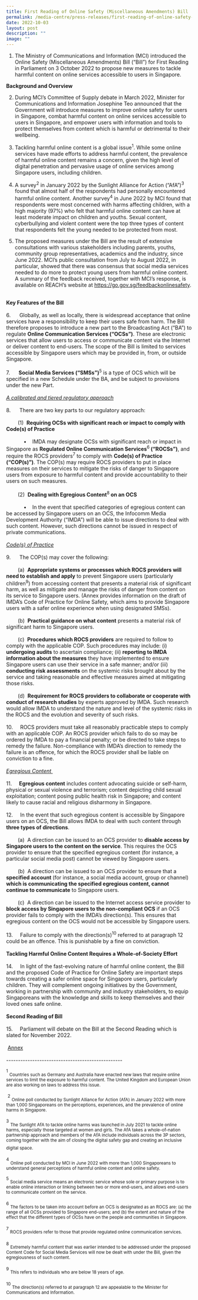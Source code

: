```yaml
---
title: First Reading of Online Safety (Miscellaneous Amendments) Bill
permalink: /media-centre/press-releases/first-reading-of-online-safety-bill/
date: 2022-10-03
layout: post
description: ""
image: ""
---
```

1. The Ministry of Communications and Information (MCI) introduced the Online Safety (Miscellaneous Amendments) Bill (“Bill”) for First Reading in Parliament on 3 October 2022 to propose new measures to tackle harmful content on online services accessible to users in Singapore.

**Background and Overview**

2. During MCI’s Committee of Supply debate in March 2022, Minister for Communications and Information Josephine Teo announced that the Government will introduce measures to improve online safety for users in Singapore, combat harmful content on online services accessible to users in Singapore, and empower users with information and tools to protect themselves from content which is harmful or detrimental to their wellbeing.

3. Tackling harmful online content is a global issue<sup>1</sup>. While some online services have made efforts to address harmful content, the prevalence of harmful online content remains a concern, given the high level of digital penetration and pervasive usage of online services among Singapore users, including children.

4. A survey<sup>2</sup> in January 2022 by the Sunlight Alliance for Action (“AfA”)<sup>3</sup> found that almost half of the respondents had personally encountered harmful online content. Another survey<sup>4</sup> in June 2022 by MCI found that respondents were most concerned with harms affecting children, with a high majority (97%) who felt that harmful online content can have at least moderate impact on children and youths. Sexual content, cyberbullying and violent content were the top three types of content that respondents felt the young needed to be protected from most.

5. The proposed measures under the Bill are the result of extensive consultations with various stakeholders including parents, youths, community group representatives, academics and the industry, since June 2022. MCI’s public consultation from July to August 2022, in particular, showed that there was consensus that social media services needed to do more to protect young users from harmful online content. A summary of the feedback received, together with MCI’s response, is available on REACH’s website at <a rel="noopener noreferrer" target="_blank" href="https://go.gov.sg/feedbackonlinesafety">https://go.gov.sg/feedbackonlinesafety</a>.<br>
<br>
<strong>Key Features of the Bill</strong><br>
<br>
6.<span style="white-space: pre;">		</span>Globally, as well as locally, there is widespread acceptance that online services have a responsibility to keep their users safe from harm. The Bill therefore proposes to introduce a new part to the Broadcasting Act (“BA”) to regulate <strong>Online Communication Services (“OCSs”)</strong>. These are electronic services that allow users to access or communicate content via the Internet or deliver content to end-users. The scope of the Bill is limited to services accessible by Singapore users which may be provided in, from, or outside Singapore.<br>
<br>
7.<span style="white-space: pre;">		</span><strong>Social Media Services (“SMSs”)</strong><sup>5</sup>&nbsp;is a type of OCS which will be specified in a new Schedule under the BA, and be subject to provisions under the new Part.&nbsp;<br>
<br>
<em><span style="text-decoration: underline;">A calibrated and tiered regulatory approach</span></em><br>
<br>
8.<span style="white-space: pre;">		</span>There are two key parts to our regulatory approach:<br>
<br>
<span style="white-space: pre;">		</span>(1)<span style="white-space: pre;">	</span><strong>Requiring OCSs with significant reach or impact to comply with Code(s) of Practice</strong><br>
<br>
<span style="white-space: pre;">			</span>•<span style="white-space: pre;">	</span>IMDA may designate OCSs with significant reach or impact in Singapore as <strong>Regulated Online Communication Services</strong><sup>6</sup><strong> (“ROCSs”)</strong>, and require the ROCS providers<sup>7</sup> to comply with <strong>Code(s) of Practice (“COP(s)”)</strong>. The COP(s) may require ROCS providers to put in place measures on their services to mitigate the risks of danger to Singapore users from exposure to harmful content and provide accountability to their users on such measures.&nbsp;<br>
<br>
<span style="white-space: pre;">		</span>(2)<span style="white-space: pre;">	</span><strong>Dealing with Egregious Content</strong><sup>8</sup><strong> on an OCS</strong><br>
<br>
<span style="white-space: pre;">			</span>•<span style="white-space: pre;">	</span>In the event that specified categories of egregious content can be accessed by Singapore users on an OCS, the Infocomm Media Development Authority (“IMDA”) will be able to issue directions to deal with such content. However, such directions cannot be issued in respect of private communications.<br>
<br>
<em><span style="text-decoration: underline;">Code(s) of Practice</span></em><br>
<br>
9.<span style="white-space: pre;">		</span>The COP(s) may cover the following:&nbsp;<br>
<br>
<span style="white-space: pre;">		</span>(a)<span style="white-space: pre;">	</span><strong>Appropriate systems or processes which ROCS providers will need to establish and apply</strong> to prevent Singapore users (particularly children<sup>9</sup>) from accessing content that presents a material risk of significant harm, as well as mitigate and manage the risks of danger from content on its service to Singapore users. (Annex provides information on the draft of IMDA’s Code of Practice for Online Safety, which aims to provide Singapore users with a safer online experience when using designated SMSs).&nbsp;<br>
<br>
<span style="white-space: pre;">		</span>(b)<span style="white-space: pre;">	</span><strong>Practical guidance on what content</strong> presents a material risk of significant harm to Singapore users.<br>
<br>
<span style="white-space: pre;">		</span>(c)<span style="white-space: pre;">	</span><strong>Procedures which ROCS providers</strong> are required to follow to comply with the applicable COP. Such procedures may include: (i) <strong>undergoing audits</strong> to ascertain compliance; (ii) <strong>reporting to IMDA information about the measures</strong> they have implemented to ensure Singapore users can use their service in a safe manner; and/or (iii) <strong>conducting risk assessments</strong> on the systemic risks brought about by the service and taking reasonable and effective measures aimed at mitigating those risks.<br>
<br>
<span style="white-space: pre;">		</span>(d)<span style="white-space: pre;">	</span><strong>Requirement for ROCS providers to collaborate or cooperate with conduct of research studies</strong> by experts approved by IMDA. Such research would allow IMDA to understand the nature and level of the systemic risks in the ROCS and the evolution and severity of such risks.<br>
<br>
10.<span style="white-space: pre;">		</span>ROCS providers must take all reasonably practicable steps to comply with an applicable COP. An ROCS provider which fails to do so may be ordered by IMDA to pay a financial penalty; or be directed to take steps to remedy the failure. Non-compliance with IMDA’s direction to remedy the failure is an offence, for which the ROCS provider shall be liable on conviction to a fine.<br>
<br>
<em><span style="text-decoration: underline;">Egregious Content&nbsp;</span></em><br>
<br>
11.<span style="white-space: pre;">		</span><strong>Egregious content</strong> includes content advocating suicide or self-harm, physical or sexual violence and terrorism; content depicting child sexual exploitation; content posing public health risk in Singapore; and content likely to cause racial and religious disharmony in Singapore.&nbsp;<br>
<br>
12.<span style="white-space: pre;">		</span>In the event that such egregious content is accessible by Singapore users on an OCS, the Bill allows IMDA to deal with such content through <strong>three types of directions</strong>.&nbsp;<br>
<br>
<span style="white-space: pre;">		</span>(a)<span style="white-space: pre;">	</span>A direction can be issued to an OCS provider to <strong>disable access by Singapore users to the content on the service</strong>. This requires the OCS provider to ensure that the specified egregious content (for instance, a particular social media post) cannot be viewed by Singapore users.&nbsp;<br>
<br>
<span style="white-space: pre;">		</span>(b)<span style="white-space: pre;">	</span>A direction can be issued to an OCS provider to ensure that a <strong>specified account </strong>(for instance, a social media account, group or channel) <strong>which is communicating the specified egregious content, cannot continue to communicate</strong> to Singapore users.<br>
<br>
<span style="white-space: pre;">		</span>(c)<span style="white-space: pre;">	</span>A direction can be issued to the Internet access service provider to<strong> block access by Singapore users to the non-compliant OCS</strong> if an OCS provider fails to comply with the IMDA’s direction(s). This ensures that egregious content on the OCS would not be accessible by Singapore users.&nbsp;<br>
<br>
13.<span style="white-space: pre;">		</span>Failure to comply with the direction(s)<sup>10</sup> referred to at paragraph 12 could be an offence. This is punishable by a fine on conviction.<br>
<br>
<strong>Tackling Harmful Online Content Requires a Whole-of-Society Effort&nbsp;</strong><br>
<br>
14.<span style="white-space: pre;">		</span>In light of the fast-evolving nature of harmful online content, the Bill and the proposed Code of Practice for Online Safety are important steps towards creating a safer online space for Singapore users, particularly children. They will complement ongoing initiatives by the Government, working in partnership with community and industry stakeholders, to equip Singaporeans with the knowledge and skills to keep themselves and their loved ones safe online.&nbsp;<br>
<br>
<strong>Second Reading of Bill</strong><br>
<br>
15.<span style="white-space: pre;">		</span>Parliament will debate on the Bill at the Second Reading which is slated for November 2022.<br>
<br>
&nbsp;<a href="-/media/250E730CFEB74A58B67008B3EDABCAFB.ashx">Annex</a><br>
<br>
<div>-------------------------------------------------</div>
<p><span><sup>1</sup>&nbsp;<sub>Countries such as Germany and Australia have enacted new laws that require online services to limit the exposure to harmful content. The United Kingdom and European Union are also working on laws to address this issue.</sub><br>
<br>
&nbsp;<sup>2</sup> <sub>Online poll conducted by Sunlight Alliance for Action (AfA) in January 2022 with more than 1,000 Singaporeans on the perceptions, experiences, and the prevalence of online harms in Singapore.</sub><br>
<br>
<sup>3</sup>&nbsp;<sub>The Sunlight AfA to tackle online harms was launched in July 2021 to tackle online harms, especially those targeted at women and girls. The AfA takes a whole-of-nation partnership approach and members of the AfA include individuals across the 3P sectors, coming together with the aim of closing the digital safety gap and creating an inclusive digital space.&nbsp;</sub>&nbsp;<br>
<br>
<sup>4</sup> <sub>Online poll conducted by MCI in June 2022 with more than 1,000 Singaporeans to understand general perceptions of harmful online content and online safety.</sub><br>
</span></p>
<div><sup>5</sup>&nbsp;<sub>Social media service means an electronic service whose sole or primary purpose is to enable online interaction or linking between two or more end-users, and allows end-users to communicate content on the service.</sub><br>
<br>
<sup>6</sup>&nbsp;<sub>The factors to be taken into account before an OCS is designated as an ROCS are: (a) the range of all OCSs provided to Singapore end-users; and (b) the extent and nature of the effect that the different types of OCSs have on the people and communities in Singapore.</sub><br>
<br>
<sup>7</sup>&nbsp;<sub>ROCS providers refer to those that provide regulated online communication services.</sub><br>
<br>
<sup>8</sup>&nbsp;<sub>Extremely harmful content that was earlier intended to be addressed under the proposed Content Code for Social Media Services will now be dealt with under the Bill, given the egregiousness of such content.</sub><br>
<br>
<sup>9</sup>&nbsp;<sub>This refers to individuals who are below 18 years of age.</sub><br>
<div>&nbsp; <br>
<sup>10</sup> <sub>The direction(s) referred to at paragraph 12 are appealable to the Minister for Communications and Information.</sub></div>
</div>
<br>